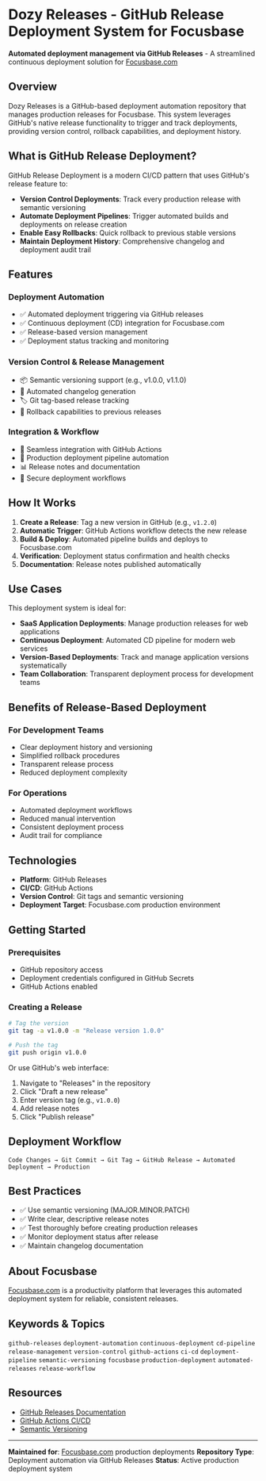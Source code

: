 # Dozy Releases - GitHub Release Deployment System for Focusbase

**Automated deployment management via GitHub Releases** - A streamlined continuous deployment solution for [Focusbase.com](https://focusbase.com)

## Overview

Dozy Releases is a GitHub-based deployment automation repository that manages production releases for Focusbase. This system leverages GitHub's native release functionality to trigger and track deployments, providing version control, rollback capabilities, and deployment history.

## What is GitHub Release Deployment?

GitHub Release Deployment is a modern CI/CD pattern that uses GitHub's release feature to:
- **Version Control Deployments**: Track every production release with semantic versioning
- **Automate Deployment Pipelines**: Trigger automated builds and deployments on release creation
- **Enable Easy Rollbacks**: Quick rollback to previous stable versions
- **Maintain Deployment History**: Comprehensive changelog and deployment audit trail

## Features

### Deployment Automation
- ✅ Automated deployment triggering via GitHub releases
- ✅ Continuous deployment (CD) integration for Focusbase.com
- ✅ Release-based version management
- ✅ Deployment status tracking and monitoring

### Version Control & Release Management
- 📦 Semantic versioning support (e.g., v1.0.0, v1.1.0)
- 📝 Automated changelog generation
- 🏷️ Git tag-based release tracking
- 🔄 Rollback capabilities to previous releases

### Integration & Workflow
- 🔗 Seamless integration with GitHub Actions
- 🚀 Production deployment pipeline automation
- 📊 Release notes and documentation
- 🔐 Secure deployment workflows

## How It Works

1. **Create a Release**: Tag a new version in GitHub (e.g., `v1.2.0`)
2. **Automatic Trigger**: GitHub Actions workflow detects the new release
3. **Build & Deploy**: Automated pipeline builds and deploys to Focusbase.com
4. **Verification**: Deployment status confirmation and health checks
5. **Documentation**: Release notes published automatically

## Use Cases

This deployment system is ideal for:
- **SaaS Application Deployments**: Manage production releases for web applications
- **Continuous Deployment**: Automated CD pipeline for modern web services
- **Version-Based Deployments**: Track and manage application versions systematically
- **Team Collaboration**: Transparent deployment process for development teams

## Benefits of Release-Based Deployment

### For Development Teams
- Clear deployment history and versioning
- Simplified rollback procedures
- Transparent release process
- Reduced deployment complexity

### For Operations
- Automated deployment workflows
- Reduced manual intervention
- Consistent deployment process
- Audit trail for compliance

## Technologies

- **Platform**: GitHub Releases
- **CI/CD**: GitHub Actions
- **Version Control**: Git tags and semantic versioning
- **Deployment Target**: Focusbase.com production environment

## Getting Started

### Prerequisites
- GitHub repository access
- Deployment credentials configured in GitHub Secrets
- GitHub Actions enabled

### Creating a Release

```bash
# Tag the version
git tag -a v1.0.0 -m "Release version 1.0.0"

# Push the tag
git push origin v1.0.0
```

Or use GitHub's web interface:
1. Navigate to "Releases" in the repository
2. Click "Draft a new release"
3. Enter version tag (e.g., `v1.0.0`)
4. Add release notes
5. Click "Publish release"

## Deployment Workflow

```
Code Changes → Git Commit → Git Tag → GitHub Release → Automated Deployment → Production
```

## Best Practices

- ✅ Use semantic versioning (MAJOR.MINOR.PATCH)
- ✅ Write clear, descriptive release notes
- ✅ Test thoroughly before creating production releases
- ✅ Monitor deployment status after release
- ✅ Maintain changelog documentation

## About Focusbase

[Focusbase.com](https://focusbase.com) is a productivity platform that leverages this automated deployment system for reliable, consistent releases.

## Keywords & Topics

`github-releases` `deployment-automation` `continuous-deployment` `cd-pipeline` `release-management` `version-control` `github-actions` `ci-cd` `deployment-pipeline` `semantic-versioning` `focusbase` `production-deployment` `automated-releases` `release-workflow`

## Resources

- [GitHub Releases Documentation](https://docs.github.com/en/repositories/releasing-projects-on-github)
- [GitHub Actions CI/CD](https://docs.github.com/en/actions)
- [Semantic Versioning](https://semver.org/)

---

**Maintained for**: [Focusbase.com](https://focusbase.com) production deployments
**Repository Type**: Deployment automation via GitHub Releases
**Status**: Active production deployment system
